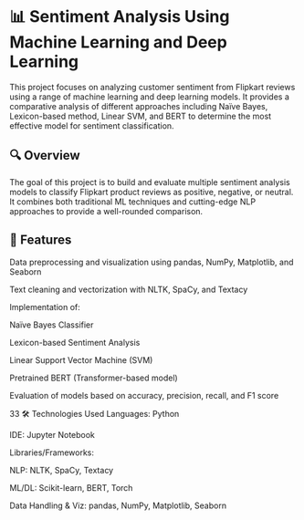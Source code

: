 # 📊 Sentiment Analysis Using Machine Learning and Deep Learning

This project focuses on analyzing customer sentiment from Flipkart reviews using a range of machine learning and deep learning models. It provides a comparative analysis of different approaches including Naïve Bayes, Lexicon-based method, Linear SVM, and BERT to determine the most effective model for sentiment classification.

## 🔍 Overview
The goal of this project is to build and evaluate multiple sentiment analysis models to classify Flipkart product reviews as positive, negative, or neutral. It combines both traditional ML techniques and cutting-edge NLP approaches to provide a well-rounded comparison.

## 🚀 Features
Data preprocessing and visualization using pandas, NumPy, Matplotlib, and Seaborn

Text cleaning and vectorization with NLTK, SpaCy, and Textacy

Implementation of:

Naïve Bayes Classifier

Lexicon-based Sentiment Analysis

Linear Support Vector Machine (SVM)

Pretrained BERT (Transformer-based model)

Evaluation of models based on accuracy, precision, recall, and F1 score

33 🛠️ Technologies Used
Languages: Python

IDE: Jupyter Notebook

Libraries/Frameworks:

NLP: NLTK, SpaCy, Textacy

ML/DL: Scikit-learn, BERT, Torch

Data Handling & Viz: pandas, NumPy, Matplotlib, Seaborn

